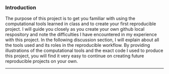 

### Introduction

The purpose of this project is to get you familiar with using the computational tools learned in class and to create your first reproducible project. I will guide you closely as you create your own github local respository and note the difficulties I have encountered in my experience with this project. In the following discussion section, I will explain about all the tools used and its roles in the reproducible workflow. By providing illustrations of the computational tools and the exact code I used to produce this project, you will find it very easy to continue on creating future reproducible projects on your own.

---